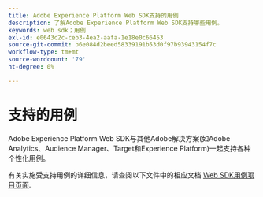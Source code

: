 ```yaml
---
title: Adobe Experience Platform Web SDK支持的用例
description: 了解Adobe Experience Platform Web SDK支持哪些用例。
keywords: web sdk；用例
exl-id: e0643c2c-ceb3-4ea2-aafa-1e18e0c66453
source-git-commit: b6e084d2beed58339191b53d0f97b93943154f7c
workflow-type: tm+mt
source-wordcount: '79'
ht-degree: 0%

---
```


# 支持的用例

Adobe Experience Platform Web SDK与其他Adobe解决方案(如Adobe Analytics、Audience Manager、Target和Experience Platform)一起支持各种个性化用例。

有关实施受支持用例的详细信息，请查阅以下文件中的相应文档 [Web SDK用例项目页面](https://github.com/orgs/adobe/projects/18/views/1).
